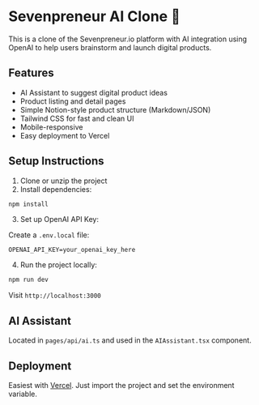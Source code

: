 # Sevenpreneur AI Clone 🚀

This is a clone of the Sevenpreneur.io platform with AI integration using OpenAI to help users brainstorm and launch digital products.

## Features
- AI Assistant to suggest digital product ideas
- Product listing and detail pages
- Simple Notion-style product structure (Markdown/JSON)
- Tailwind CSS for fast and clean UI
- Mobile-responsive
- Easy deployment to Vercel

## Setup Instructions

1. Clone or unzip the project
2. Install dependencies:

```bash
npm install
```

3. Set up OpenAI API Key:

Create a `.env.local` file:

```env
OPENAI_API_KEY=your_openai_key_here
```

4. Run the project locally:

```bash
npm run dev
```

Visit `http://localhost:3000`

## AI Assistant

Located in `pages/api/ai.ts` and used in the `AIAssistant.tsx` component.

## Deployment

Easiest with [Vercel](https://vercel.com). Just import the project and set the environment variable.

